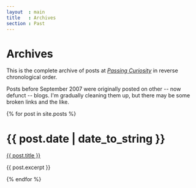 ```yaml
---
layout  : main
title   : Archives
section : Past
---
```


Archives
========

This is the complete archive of posts at *[Passing Curiosity](/)* in
reverse chronological order.

Posts before September 2007 were originally posted on other -- now
defunct -- blogs. I'm gradually cleaning them up, but there may be
some broken links and the like.

{% for post in site.posts %}
<div class="section list">
  <h1>{{ post.date | date_to_string }}</h1>
  <p class="line">
    <a class="title" href="{{ post.url }}">{{ post.title }}</a>
  </p>
  <p class="excerpt">{{ post.excerpt }}</p>
</div>
{% endfor %}

